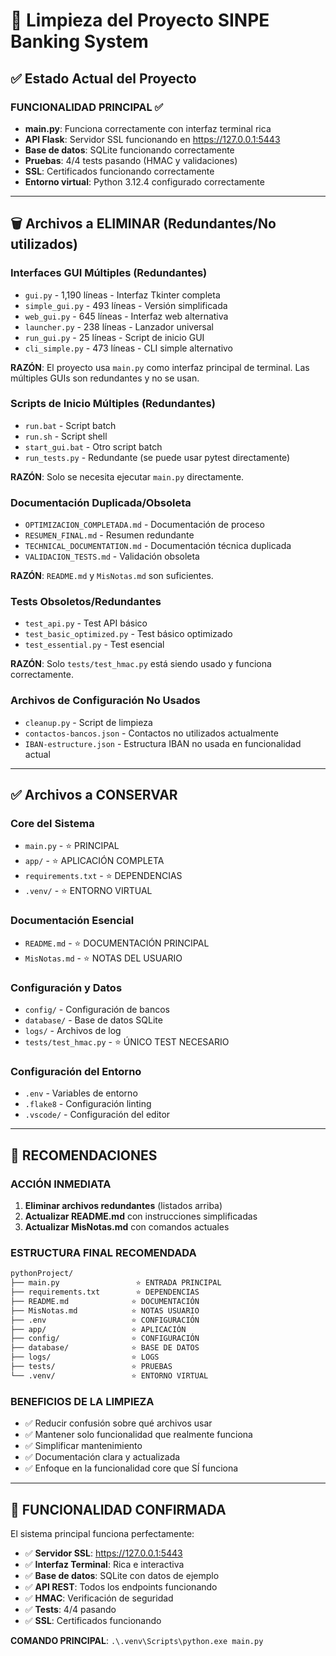 # 🧹 Limpieza del Proyecto SINPE Banking System

## ✅ Estado Actual del Proyecto

### **FUNCIONALIDAD PRINCIPAL** ✅

- **main.py**: Funciona correctamente con interfaz terminal rica
- **API Flask**: Servidor SSL funcionando en <https://127.0.0.1:5443>
- **Base de datos**: SQLite funcionando correctamente
- **Pruebas**: 4/4 tests pasando (HMAC y validaciones)
- **SSL**: Certificados funcionando correctamente
- **Entorno virtual**: Python 3.12.4 configurado correctamente

---

## 🗑️ Archivos a ELIMINAR (Redundantes/No utilizados)

### **Interfaces GUI Múltiples (Redundantes)**

- `gui.py` - 1,190 líneas - Interfaz Tkinter completa
- `simple_gui.py` - 493 líneas - Versión simplificada  
- `web_gui.py` - 645 líneas - Interfaz web alternativa
- `launcher.py` - 238 líneas - Lanzador universal
- `run_gui.py` - 25 líneas - Script de inicio GUI
- `cli_simple.py` - 473 líneas - CLI simple alternativo

**RAZÓN**: El proyecto usa `main.py` como interfaz principal de terminal. Las múltiples GUIs son redundantes y no se usan.

### **Scripts de Inicio Múltiples (Redundantes)**

- `run.bat` - Script batch
- `run.sh` - Script shell
- `start_gui.bat` - Otro script batch
- `run_tests.py` - Redundante (se puede usar pytest directamente)

**RAZÓN**: Solo se necesita ejecutar `main.py` directamente.

### **Documentación Duplicada/Obsoleta**

- `OPTIMIZACION_COMPLETADA.md` - Documentación de proceso
- `RESUMEN_FINAL.md` - Resumen redundante
- `TECHNICAL_DOCUMENTATION.md` - Documentación técnica duplicada
- `VALIDACION_TESTS.md` - Validación obsoleta

**RAZÓN**: `README.md` y `MisNotas.md` son suficientes.

### **Tests Obsoletos/Redundantes**

- `test_api.py` - Test API básico
- `test_basic_optimized.py` - Test básico optimizado
- `test_essential.py` - Test esencial

**RAZÓN**: Solo `tests/test_hmac.py` está siendo usado y funciona correctamente.

### **Archivos de Configuración No Usados**

- `cleanup.py` - Script de limpieza
- `contactos-bancos.json` - Contactos no utilizados actualmente
- `IBAN-estructure.json` - Estructura IBAN no usada en funcionalidad actual

---

## ✅ Archivos a CONSERVAR

### **Core del Sistema**

- `main.py` - ⭐ PRINCIPAL
- `app/` - ⭐ APLICACIÓN COMPLETA
- `requirements.txt` - ⭐ DEPENDENCIAS
- `.venv/` - ⭐ ENTORNO VIRTUAL

### **Documentación Esencial**

- `README.md` - ⭐ DOCUMENTACIÓN PRINCIPAL
- `MisNotas.md` - ⭐ NOTAS DEL USUARIO

### **Configuración y Datos**

- `config/` - Configuración de bancos
- `database/` - Base de datos SQLite
- `logs/` - Archivos de log
- `tests/test_hmac.py` - ⭐ ÚNICO TEST NECESARIO

### **Configuración del Entorno**

- `.env` - Variables de entorno
- `.flake8` - Configuración linting
- `.vscode/` - Configuración del editor

---

## 🎯 RECOMENDACIONES

### **ACCIÓN INMEDIATA**

1. **Eliminar archivos redundantes** (listados arriba)
2. **Actualizar README.md** con instrucciones simplificadas
3. **Actualizar MisNotas.md** con comandos actuales

### **ESTRUCTURA FINAL RECOMENDADA**

```txt
pythonProject/
├── main.py                 ⭐ ENTRADA PRINCIPAL
├── requirements.txt        ⭐ DEPENDENCIAS  
├── README.md              ⭐ DOCUMENTACIÓN
├── MisNotas.md            ⭐ NOTAS USUARIO
├── .env                   ⭐ CONFIGURACIÓN
├── app/                   ⭐ APLICACIÓN
├── config/                ⭐ CONFIGURACIÓN
├── database/              ⭐ BASE DE DATOS
├── logs/                  ⭐ LOGS
├── tests/                 ⭐ PRUEBAS
└── .venv/                 ⭐ ENTORNO VIRTUAL
```

### **BENEFICIOS DE LA LIMPIEZA**

- ✅ Reducir confusión sobre qué archivos usar
- ✅ Mantener solo funcionalidad que realmente funciona
- ✅ Simplificar mantenimiento
- ✅ Documentación clara y actualizada
- ✅ Enfoque en la funcionalidad core que SÍ funciona

---

## 🚀 FUNCIONALIDAD CONFIRMADA

El sistema principal funciona perfectamente:

- ✅ **Servidor SSL**: <https://127.0.0.1:5443>
- ✅ **Interfaz Terminal**: Rica e interactiva
- ✅ **Base de datos**: SQLite con datos de ejemplo
- ✅ **API REST**: Todos los endpoints funcionando
- ✅ **HMAC**: Verificación de seguridad
- ✅ **Tests**: 4/4 pasando
- ✅ **SSL**: Certificados funcionando

**COMANDO PRINCIPAL**: `.\.venv\Scripts\python.exe main.py`
